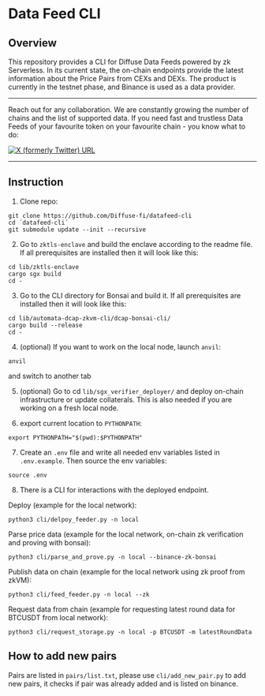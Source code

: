 # Data Feed CLI

## Overview
This repository provides a CLI for Diffuse Data Feeds powered by zk Serverless. In its current state, the on-chain endpoints provide the latest information about the Price Pairs from CEXs and DEXs. The product is currently in the testnet phase, and Binance is used as a data provider.

---
Reach out for any collaboration. We are constantly growing the number of chains and the list of supported data. If you need fast and trustless Data Feeds of your favourite token on your favourite chain - you know what to do:

[![X (formerly Twitter) URL](https://img.shields.io/twitter/follow/diffusefi)](https://x.com/diffusefi)

---

## Instruction
1. Clone repo:
```
git clone https://github.com/Diffuse-fi/datafeed-cli
cd ´datafeed-cli´
git submodule update --init --recursive
```

2. Go to `zktls-enclave` and build the enclave according to the readme file. If all prerequisites are installed then it will look like this:
```
cd lib/zktls-enclave
cargo sgx build
cd -
```

3. Go to the CLI directory for Bonsai and build it. If all prerequisites are installed then it will look like this:
```
cd lib/automata-dcap-zkvm-cli/dcap-bonsai-cli/
cargo build --release
cd -
```

4. (optional) If you want to work on the local node, launch `anvil`:
```
anvil
```
and switch to another tab

5. (optional) Go to cd `lib/sgx_verifier_deployer/` and deploy on-chain infrastructure or update collaterals. This is also needed if you are working on a fresh local node.

6. export current location to `PYTHONPATH`:
```
export PYTHONPATH="$(pwd):$PYTHONPATH"
```

7. Create an `.env` file and write all needed env variables listed in `.env.example`. Then source the env variables:
```
source .env
```

8. There is a CLI for interactions with the deployed endpoint.

Deploy (example for the local network):
```
python3 cli/delpoy_feeder.py -n local
```

Parse price data (example for the local network, on-chain zk verification and proving with bonsai):
```
python3 cli/parse_and_prove.py -n local --binance-zk-bonsai
```

Publish data on chain (example for the local network using zk proof from zkVM):
```
python3 cli/feed_feeder.py -n local --zk
```

Request data from chain (example for requesting latest round data for BTCUSDT from local network):
```
python3 cli/request_storage.py -n local -p BTCUSDT -m latestRoundData
```

## How to add new pairs
Pairs are listed in `pairs/list.txt`, please use `cli/add_new_pair.py` to add new pairs, it checks if pair was already added and is listed on binance.
